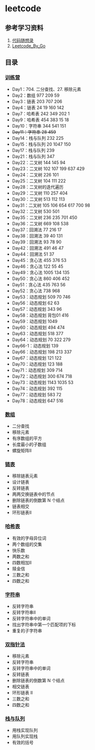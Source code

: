 # leetcode

## 参考学习资料
1. [代码随想录](https://www.programmercarl.com/)
2. [Leetcode_By_Go](https://github.com/halfrost/LeetCode-Go)

## 目录
### [训练营](https://github.com/hd2yao/leetcode/tree/master/training)
+ Day1：704. 二分查找、27. 移除元素
+ Day2：数组 977 209 59
+ Day3：链表 203 707 206
+ Day4：链表 24 19 160 142
+ Day7：哈希表 242 349 202 1
+ Day9：哈希表 454 383 15 18
+ Day10：字符串 344 541 151
+ ~~Day11：字符串 28 459~~
+ Day14：栈与队列 232 225
+ Day15：栈与队列 20 1047 150
+ Day17：栈与队列 239
+ Day21：栈与队列 347
+ Day22：二叉树 144 145 94
+ Day23：二叉树 102 107 199 637 429
+ Day24：二叉树 226 101
+ Day25：二叉树 104 111 222
+ Day28：二叉树的迭代遍历
+ Day29：二叉树 110 257 404
+ Day30：二叉树 513 112 113
+ Day31：二叉树 105 106 654 617 700 98
+ Day32：二叉树 530 501
+ Day35：二叉树 236 235 701 450
+ Day36：二叉树 669 108 538
+ Day37：回溯法 77 216 17
+ Day38：回溯法 39 40 131
+ Day39：回溯法 93 78 90
+ Day42：回溯法 491 46 47
+ Day44：回溯法 51 37
+ Day45：贪心法 455 376 53
+ Day46：贪心法 122 55 45
+ Day49：贪心法 1005 134 135
+ Day50：贪心法 860 406 452
+ Day51：贪心法 435 763 56
+ Day52：贪心法 738 968
+ Day53：动态规划 509 70 746
+ Day56：动态规划 62 63
+ Day57：动态规划 343 96
+ Day58：动态规划 背包01 416
+ Day59：动态规划 1049
+ Day60：动态规划 494 474
+ Day63：动态规划 518 377
+ Day64：动态规划 70 322 279
+ Day66-1：动态规划 139
+ Day66：动态规划 198 213 337
+ Day67：动态规划 121 122
+ Day70：动态规划 123 188
+ Day71：动态规划 309 714
+ Day72：动态规划 300 674 718
+ Day73：动态规划 1143 1035 53
+ Day74：动态规划 392 115
+ Day77：动态规划 583 72
+ Day78：动态规划 647 516

### [数组](https://github.com/hd2yao/leetcode/tree/master/array)
+ 二分查找
+ 移除元素
+ 有序数组的平方
+ 长度最小的子数组
+ 螺旋矩阵II

### [链表](https://github.com/hd2yao/leetcode/tree/master/linked-list)
+ 移除链表元素
+ 设计链表
+ 反转链表
+ 两两交换链表中的节点
+ 删除链表的倒数第 N 个结点
+ 链表相交
+ 环形链表II

### [哈希表](https://github.com/hd2yao/leetcode/tree/master/hash)
+ 有效的字母异位词
+ 两个数组的交集
+ 快乐数
+ 两数之和
+ 四数相加II
+ 赎金信
+ 三数之和
+ 四数之和

### [字符串](https://github.com/hd2yao/leetcode/tree/master/string)
+ 反转字符串
+ 反转字符串II
+ 反转字符串中的单词
+ 找出字符串中第一个匹配项的下标
+ 重复的子字符串

### [双指针法](https://github.com/hd2yao/leetcode/tree/master/two-pointers)
+ 移除元素
+ 反转字符串
+ 反转字符串中的单词
+ 反转链表
+ 删除链表的倒数第 N 个结点
+ 相交链表
+ 环形链表 II
+ 三数之和
+ 四数之和

### [栈与队列](https://github.com/hd2yao/leetcode/tree/master/stack-and-queue)
+ 用栈实现队列
+ 用队列实现栈
+ 有效的括号